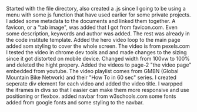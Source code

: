 Started with the file directory, also created a .js since I going to be using a menu with some js function that have used earlier for some private projects.
I added some metadata to the documents and linked them together. A favicon, or a "tab image", was added that I got from favicon.com. Even some description, keywords and author was added. The rest was already in the code institute template.
Added the hero video loop to the main page added som styling to cover the whole screen. The video is from pexels.com
I tested the video in chrome dev tools and and made changes to the sizing since it got distorted on mobile device. Changed width from 100vw to 100% and deleted the hight propery.
Added the videos to page-2 "the video page" embedded from youtube. The video playlist comes from GMBN (Global Mountain Bike Network) and their "How To in 60 sec" series. I created seperate div element for each video and added the video title. I warpped the iframes in divs so that I easier can make them more responsive and use positioning or flexbox. 
added navbar from w3schools.com
some fonts added from google fonts and some styling to the navbar. 